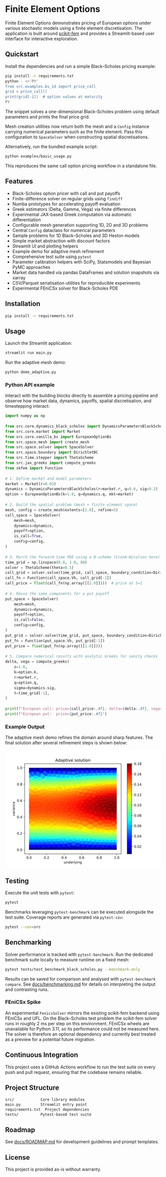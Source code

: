 # Finite Element Options

Finite Element Options demonstrates pricing of European options under various
stochastic models using a finite element discretisation. The application is
built around [scikit-fem](https://github.com/kinnala/scikit-fem) and provides a
Streamlit-based user interface for interactive exploration.

## Quickstart

Install the dependencies and run a simple Black–Scholes pricing example:

```bash
pip install -r requirements.txt
python - <<'PY'
from src.examples.bs_1d import price_call
grid = price_call()
print(grid[-1])  # option values at maturity
PY
```

The snippet solves a one-dimensional Black–Scholes problem using default
parameters and prints the final price grid.

Mesh creation utilities now return both the mesh and a ``Config`` instance
carrying numerical parameters such as the finite element. Pass this
configuration to ``SpaceSolver`` when constructing spatial discretisations.

Alternatively, run the bundled example script:

```bash
python examples/basic_usage.py
```

This reproduces the same call option pricing workflow in a standalone file.

## Features

- Black-Scholes option pricer with call and put payoffs
- Finite-difference solver on regular grids using ``findiff``
- Numba prototypes for accelerating payoff evaluation
- Greek estimators (Delta, Gamma, Vega) via finite differences
- Experimental JAX-based Greek computation via automatic differentiation
- Configurable mesh generation supporting 1D, 2D and 3D problems
- Central ``Config`` dataclass for numerical parameters
- Sample problems for 1D Black–Scholes and 3D Heston models
- Simple market abstraction with discount factors
- Streamlit UI and plotting helpers
- Example demo for adaptive mesh refinement
- Comprehensive test suite using `pytest`
- Parameter calibration helpers with SciPy, Statsmodels and Bayesian PyMC approaches
- Market data handled via pandas DataFrames and solution snapshots via xarray
- CSV/Parquet serialisation utilities for reproducible experiments
- Experimental FEniCSx solver for Black-Scholes PDE

## Installation

```bash
pip install -r requirements.txt
```

## Usage

Launch the Streamlit application:

```bash
streamlit run main.py
```

Run the adaptive mesh demo:

```bash
python demo_adaptive.py
```

### Python API example

Interact with the building blocks directly to assemble a pricing pipeline and
observe how market data, dynamics, payoffs, spatial discretisation, and
timestepping interact:

```python
import numpy as np

from src.core.dynamics_black_scholes import DynamicsParametersBlackScholes
from src.core.market import Market
from src.core.vanilla_bs import EuropeanOptionBs
from src.space.mesh import create_mesh
from src.space.solver import SpaceSolver
from src.space.boundary import DirichletBC
from src.time.stepper import ThetaScheme
from src.jax_greeks import compute_greeks
from skfem import Function

# 1. Define market and model parameters
market = Market(r=0.03)
dynamics = DynamicsParametersBlackScholes(r=market.r, q=0.0, sig=0.2)
option = EuropeanOptionBs(k=1.0, q=dynamics.q, mkt=market)

# 2. Build the spatial problem (mesh + finite element space)
mesh, config = create_mesh(extents=[2.0], refine=5)
call_space = SpaceSolver(
    mesh=mesh,
    dynamics=dynamics,
    payoff=option,
    is_call=True,
    config=config,
)

# 3. March the forward-time PDE using a θ-scheme (Crank–Nicolson here)
time_grid = np.linspace(0.0, 1.0, 80)
solver = ThetaScheme(theta=0.5)
call_grid = solver.solve(time_grid, call_space, boundary_condition=DirichletBC([]))
call_fn = Function(call_space.Vh, call_grid[-1])
call_price = float(call_fn(np.array([[1.0]])))  # price at S=1

# 4. Reuse the same components for a put payoff
put_space = SpaceSolver(
    mesh=mesh,
    dynamics=dynamics,
    payoff=option,
    is_call=False,
    config=config,
)
put_grid = solver.solve(time_grid, put_space, boundary_condition=DirichletBC([]))
put_fn = Function(put_space.Vh, put_grid[-1])
put_price = float(put_fn(np.array([[1.0]])))

# 5. Compare numerical results with analytic Greeks for sanity checks
delta, vega = compute_greeks(
    s=1.0,
    k=option.k,
    r=market.r,
    q=option.q,
    sigma=dynamics.sig,
    t=time_grid[-1],
)

print(f"European call: price={call_price:.4f}, delta={delta:.4f}, vega={vega:.4f}")
print(f"European put:  price={put_price:.4f}")
```

### Example Output

The adaptive mesh demo refines the domain around sharp features. The final
solution after several refinement steps is shown below:

![Adaptive mesh solution showing refined grid](docs/images/adaptive_solution.svg)

## Testing

Execute the unit tests with `pytest`:

```bash
pytest
```

Benchmarks leveraging `pytest-benchmark` can be executed alongside the test
suite. Coverage reports are generated via `pytest-cov`:

```bash
pytest --cov=src
```

## Benchmarking

Solver performance is tracked with `pytest-benchmark`.  Run the dedicated
benchmark suite locally to measure runtime on a fixed mesh:

```bash
pytest tests/test_benchmark_black_scholes.py --benchmark-only
```

Results can be saved for comparison and analysed with `pytest-benchmark compare`.
See [docs/benchmarking.md](docs/benchmarking.md) for details on
interpreting the output and contrasting runs.

### FEniCSx Spike

An experimental `FenicsSolver` mirrors the existing scikit-fem backend using
FEniCSx and UFL. On the Black–Scholes test problem the scikit-fem solver runs
in roughly 2 ms per step on this environment. FEniCSx wheels are unavailable for
Python 3.11, so its performance could not be measured here. The solver is
therefore an optional dependency and currently best treated as a preview for a
potential future migration.

## Continuous Integration

This project uses a GitHub Actions workflow to run the test suite on every
push and pull request, ensuring that the codebase remains reliable.

## Project Structure

```
src/            Core library modules
main.py         Streamlit entry point
requirements.txt  Project dependencies
tests/          Pytest-based test suite
```

## Roadmap

See [docs/ROADMAP.md](docs/ROADMAP.md) for development guidelines and prompt templates.

## License

This project is provided as-is without warranty.
